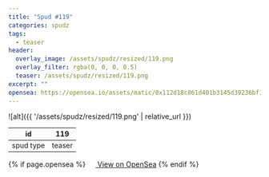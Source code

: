 ```yaml
---
title: "Spud #119"
categories: spudz
tags:
  - teaser
header:
  overlay_image: /assets/spudz/resized/119.png
  overlay_filter: rgba(0, 0, 0, 0.5)
  teaser: /assets/spudz/resized/119.png
excerpt: ""
opensea: https://opensea.io/assets/matic/0x112d18c861d401b3145d39236bf149f01e18beed/119
---
```

![alt]({{ '/assets/spudz/resized/119.png' | relative_url }})

| id | 119 |
|-|-|
| spud type | teaser |

{% if page.opensea %}
<a href="{{page.opensea}}" class="btn btn--info" onclick="window.open(this.href, '_blank'); return false;"><img src="/assets/images/opensea.svg" width="16px"><span>  View on OpenSea</span></a>
{% endif %}
